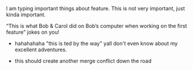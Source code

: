
I am typing important things about feature.
This is not very important, just kinda important.

“This is what Bob & Carol did on Bob’s computer when working on the first feature”
jokes on you! 
* hahahahaha "this is ted by the way" yall don't even know about my excellent adventures.

* this should create another merge conflict down the road